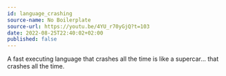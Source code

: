```yaml
---
id: language_crashing
source-name: No Boilerplate
source-url: https://youtu.be/4YU_r70yGjQ?t=103
date: 2022-08-25T22:40:02+02:00
published: false
---
```

A fast executing language that crashes all the time is like a supercar… that crashes all the time.
